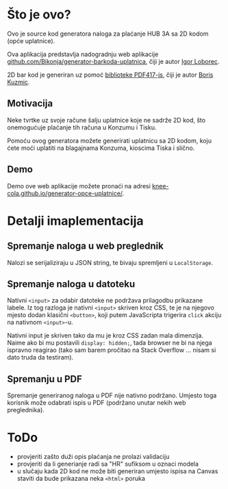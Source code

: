 # Što je ovo?
Ovo je source kod generatora naloga za plaćanje HUB 3A sa 2D kodom (opće uplatnice).

Ova aplikacija predstavlja nadogradnju web aplikacije [github.com/Bikonja/generator-barkoda-uplatnica](https://github.com/Bikonja/generator-barkoda-uplatnica), čiji je autor [Igor Loborec](https://github.com/Bikonja).

2D bar kod je generiran uz pomoć [biblioteke PDF417-js](https://github.com/bkuzmic/pdf417-js), čiji je autor [Boris Kuzmic](https://github.com/bkuzmic).

## Motivacija
Neke tvrtke uz svoje račune šalju uplatnice koje ne sadrže 2D kod, što onemogućuje plaćanje tih računa u Konzumu i Tisku.

Pomoću ovog generatora možete generirati uplatnicu sa 2D kodom, koju ćete moći uplatiti na blagajnama Konzuma, kioscima Tiska i slično.

## Demo
Demo ove web aplikacije možete pronaći na adresi [knee-cola.github.io/generator-opce-uplatnice/](https://knee-cola.github.io/generator-opce-uplatnice/).

# Detalji imaplementacija
## Spremanje naloga u web preglednik
Nalozi se serijaliziraju u JSON string, te bivaju spremljeni u `LocalStorage`.

## Spremanje naloga u datoteku
Nativni `<input>` za odabir datoteke ne podržava prilagodbu prikazane labele. Iz tog razloga je nativni `<input>` skriven kroz CSS, te je na njegovo mjesto dodan klasični `<button>`, koji putem JavaScripta trigerira `click` akciju na nativnom `<input>`-u.

Nativni input je skriven tako da mu je kroz CSS zadan mala dimenzija. Naime ako bi mu postavili `display: hidden;`, tada browser ne bi na njega ispravno reagirao (tako sam barem pročitao na Stack Overflow ... nisam si dato truda da testiram).

## Spremanju u PDF
Spremanje generiranog naloga u PDF nije nativno podržano. Umjesto toga korisnik može odabrati ispis u PDF (podržano unutar nekih web preglednika).

# ToDo
* provjeriti zašto duži opis plaćanja ne prolazi validaciju
* provjeriti da li generianje radi sa "HR" sufiksom u oznaci modela
* u slučaju kada 2D kod ne može biti generiran umjesto ispisa na Canvas staviti da bude prikazana neka `<html>` poruka
